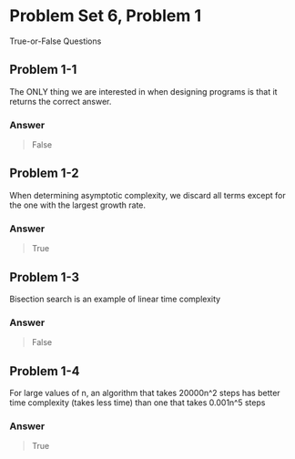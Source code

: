 # Problem Set 6, Problem 1

True-or-False Questions

## Problem 1-1

The ONLY thing we are interested in when designing programs is that it returns the correct answer.

### Answer

> False

## Problem 1-2

When determining asymptotic complexity, we discard all terms except for the one with the largest growth rate.

### Answer

> True

## Problem 1-3

Bisection search is an example of linear time complexity

### Answer

> False

## Problem 1-4

For large values of n, an algorithm that takes 20000n^2 steps has better time complexity (takes less time) than one that takes 0.001n^5 steps

### Answer

> True

